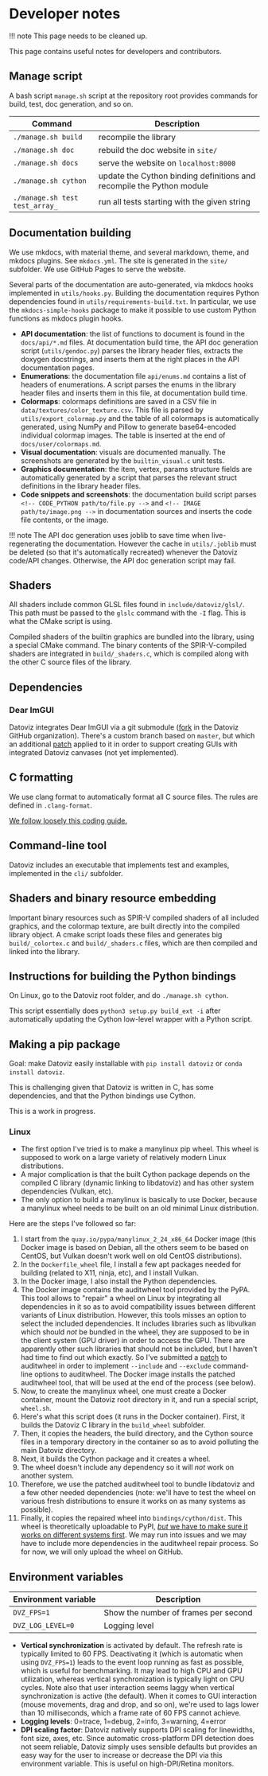 # Developer notes

!!! note
    This page needs to be cleaned up.

This page contains useful notes for developers and contributors.


## Manage script

A bash script `manage.sh` script at the repository root provides commands for build, test, doc generation, and so on.

| Command | Description |
| ---- | --- |
| `./manage.sh build` | recompile the library |
| `./manage.sh doc` | rebuild the doc website in `site/` |
| `./manage.sh docs` | serve the website on `localhost:8000` |
| `./manage.sh cython` | update the Cython binding definitions and recompile the Python module |
| `./manage.sh test test_array_` | run all tests starting with the given string |


## Documentation building

We use mkdocs, with material theme, and several markdown, theme, and mkdocs plugins. See `mkdocs.yml`. The site is generated in the `site/` subfolder. We use GitHub Pages to serve the website.

Several parts of the documentation are auto-generated, via mkdocs hooks implemented in `utils/hooks.py`. Building the documentation requires Python dependencies found in `utils/requirements-build.txt`. In particular, we use the `mkdocs-simple-hooks` package to make it possible to use custom Python functions as mkdocs plugin hooks.

* **API documentation**: the list of functions to document is found in the `docs/api/*.md` files. At documentation build time, the API doc generation script (`utils/gendoc.py`) parses the library header files, extracts the doxygen docstrings, and inserts them at the right places in the API documentation pages.
* **Enumerations**: the documentation file `api/enums.md` contains a list of headers of enumerations. A script parses the enums in the library header files and inserts them in this file, at documentation build time.
* **Colormaps**: colormaps definitions are saved in a CSV file in `data/textures/color_texture.csv`. This file is parsed by `utils/export_colormap.py` and the table of all colormaps is automatically generated, using NumPy and Pillow to generate base64-encoded individual colormap images. The table is inserted at the end of `docs/user/colormaps.md`.
* **Visual documentation**: visuals are documented manually. The screenshots are generated by the `builtin_visual.c` unit tests.
* **Graphics documentation**: the item, vertex, params structure fields are automatically generated by a script that parses the relevant struct definitions in the library header files.
* **Code snippets and screenshots**: the documentation build script parses `<!-- CODE_PYTHON path/to/file.py -->` and `<!-- IMAGE path/to/image.png -->` in documentation sources and inserts the code file contents, or the image.

!!! note
    The API doc generation uses joblib to save time when live-regenerating the documentation. However the cache in `utils/.joblib` must be deleted (so that it's automatically recreated) whenever the Datoviz code/API changes. Otherwise, the API doc generation script may fail.


## Shaders

All shaders include common GLSL files found in `include/datoviz/glsl/`. This path must be passed to the `glslc` command with the `-I` flag. This is what the CMake script is using.

Compiled shaders of the builtin graphics are bundled into the library, using a special CMake command. The binary contents of the SPIR-V-compiled shaders are integrated in `build/_shaders.c`, which is compiled along with the other C source files of the library.



## Dependencies


### Dear ImGUI

Datoviz integrates Dear ImGUI via a git submodule ([fork](https://github.com/datoviz/imgui) in the Datoviz GitHub organization). There's a custom branch based on `master`, but which an additional [patch](https://github.com/martty/imgui/commit/f1f948bea715754ad5e83d4dd9f928aecb4ed1d3) applied to it in order to support creating GUIs with integrated Datoviz canvases (not yet implemented).



## C formatting

We use clang format to automatically format all C source files. The rules are defined in `.clang-format`.

[We follow loosely this coding guide.](https://developer.lsst.io/cpp/api-docs.html)


## Command-line tool

Datoviz includes an executable that implements test and examples, implemented in the `cli/` subfolder.


## Shaders and binary resource embedding

Important binary resources such as SPIR-V compiled shaders of all included graphics, and the colormap texture, are built directly into the compiled library object. A cmake script loads these files and generates big `build/_colortex.c` and `build/_shaders.c` files, which are then compiled and linked into the library.



## Instructions for building the Python bindings

On Linux, go to the Datoviz root folder, and do `./manage.sh cython`.

This script essentially does `python3 setup.py build_ext -i` after automatically updating the Cython low-level wrapper with a Python script.



## Making a pip package

Goal: make Datoviz easily installable with `pip install datoviz` or `conda install datoviz`.

This is challenging given that Datoviz is written in C, has some dependencies, and that the Python bindings use Cython.

This is a work in progress.


### Linux

* The first option I've tried is to make a manylinux pip wheel. This wheel is supposed to work on a large variety of relatively modern Linux distributions.
* A major complication is that the built Cython package depends on the compiled C library (dynamic linking to libdatoviz) and has other system dependencies (Vulkan, etc).
* The only option to build a manylinux is basically to use Docker, because a manylinux wheel needs to be built on an old minimal Linux distribution.

Here are the steps I've followed so far:

1. I start from the `quay.io/pypa/manylinux_2_24_x86_64` Docker image (this Docker image is based on Debian, all the others seem to be based on CentOS, but Vulkan doesn't work well on old CentOS distributions).
2. In the `Dockerfile_wheel` file, I install a few apt packages needed for building (related to X11, ninja, etc), and I install Vulkan.
3. In the Docker image, I also install the Python dependencies.
4. The Docker image contains the auditwheel tool provided by the PyPA. This tool allows to "repair" a wheel on Linux by integrating all dependencies in it so as to avoid compatibility issues between different variants of Linux distribution. However, this tools misses an option to select the included dependencies. It includes libraries such as libvulkan which should *not* be bundled in the wheel, they are supposed to be in the client system (GPU driver) in order to access the GPU. There are apparently other such libraries that should not be included, but I haven't had time to find out which exactly. So I've submitted a [patch](https://github.com/pypa/auditwheel/pull/310) to auditwheel in order to implement `--include` and `--exclude` command-line options to auditwheel. The Docker image installs the patched auditwheel tool, that will be used at the end of the process (see below).
5. Now, to create the manylinux wheel, one must create a Docker container, mount the Datoviz root directory in it, and run a special script, `wheel.sh`.
6. Here's what this script does (it runs in the Docker container). First, it builds the Datoviz C library in the `build_wheel` subfolder.
7. Then, it copies the headers, the build directory, and the Cython source files in a temporary directory in the container so as to avoid polluting the main Datoviz directory.
8. Next, it builds the Cython package and it creates a wheel.
9. The wheel doesn't include any dependency so it will *not* work on another system.
10. Therefore, we use the patched auditwheel tool to bundle libdatoviz and a few other needed dependencies (note: we'll have to test the wheel on various fresh distributions to ensure it works on as many systems as possible).
11. Finally, it copies the repaired wheel into `bindings/cython/dist`. This wheel is theoretically uploadable to PyPI, [*but* we have to make sure it works on different systems first](https://github.com/pypa/auditwheel/pull/310#issuecomment-849858348). We may run into issues and we may have to include more dependencies in the auditwheel repair process. So for now, we will only upload the wheel on GitHub.



## Environment variables

| Environment variable              | Description                                           |
|-----------------------------------|-------------------------------------------------------|
| `DVZ_FPS=1`                       | Show the number of frames per second                  |
| `DVZ_LOG_LEVEL=0`                 | Logging level                                         |


* **Vertical synchronization** is activated by default. The refresh rate is typically limited to 60 FPS. Deactivating it (which is automatic when using `DVZ_FPS=1`) leads to the event loop running as fast as possible, which is useful for benchmarking. It may lead to high CPU and GPU utilization, whereas vertical synchronization is typically light on CPU cycles. Note also that user interaction seems laggy when vertical synchronization is active (the default). When it comes to GUI interaction (mouse movements, drag and drop, and so on), we're used to lags lower than 10 milliseconds, which a frame rate of 60 FPS cannot achieve.
* **Logging levels**: 0=trace, 1=debug, 2=info, 3=warning, 4=error
* **DPI scaling factor**: Datoviz natively supports DPI scaling for linewidths, font size, axes, etc. Since automatic cross-platform DPI detection does not seem reliable, Datoviz simply uses sensible defaults but provides an easy way for the user to increase or decrease the DPI via this environment variable. This is useful on high-DPI/Retina monitors.

